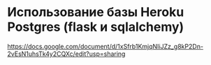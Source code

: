 # Использование базы Heroku Postgres (flask и sqlalchemy)

https://docs.google.com/document/d/1xSfrb1KmjqNIiJZz_g8kP2Dn-2vEsN1uhsTk4y2CQXc/edit?usp=sharing
